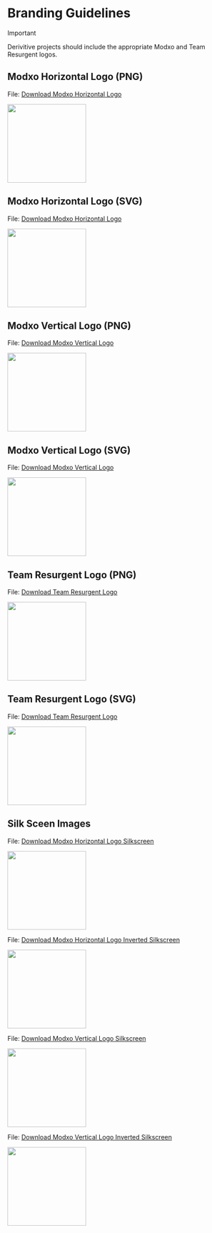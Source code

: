 # Branding Guidelines

> [!IMPORTANT]
> Derivitive projects should include the appropriate Modxo and Team Resurgent logos.

## Modxo Horizontal Logo (PNG)

File: [Download Modxo Horizontal Logo](branding/Modxo-horizontal.png)

<img src="branding/Modxo-horizontal.png" height="176">

## Modxo Horizontal Logo (SVG)

File: [Download Modxo Horizontal Logo](branding/Modxo-horizontal.SVG)

<img src="branding/Modxo-horizontal.svg" height="176">

## Modxo Vertical Logo (PNG)

File: [Download Modxo Vertical Logo](branding/Modxo-vertical.png)

<img src="branding/Modxo-vertical.png" height="176">

## Modxo Vertical Logo (SVG)

File: [Download Modxo Vertical Logo](branding/Modxo-vertical.SVG)

<img src="branding/Modxo-vertical.svg" height="176">

## Team Resurgent Logo (PNG)

File: [Download Team Resurgent Logo](branding/team-resurgent.png)

<img src="branding/team-resurgent.png" height="176">

## Team Resurgent Logo (SVG)

File: [Download Team Resurgent Logo](branding/team-resurgent.svg)

<img src="branding/team-resurgent.svg" height="176">

## Silk Sceen Images

File: [Download Modxo Horizontal Logo Silkscreen](branding/modxo-horizontal-silk.png)

<img src="branding/modxo-horizontal-silk.png" height="176">

File: [Download Modxo Horizontal Logo Inverted Silkscreen](branding/modxo-horizontal-inverted-silk.png)

<img src="branding/modxo-horizontal-inverted-silk.png" height="176">

File: [Download Modxo Vertical Logo Silkscreen](branding/modxo-vertical-silk.png)

<img src="branding/modxo-vertical-silk.png" height="176">

File: [Download Modxo Vertical Logo Inverted Silkscreen](branding/modxo-vertical-inverted-silk.png)

<img src="branding/modxo-vertical-inverted-silk.png" height="176">
